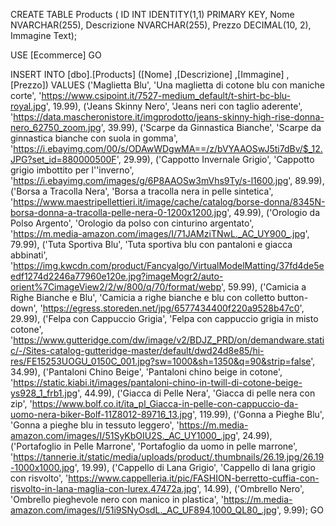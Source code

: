 CREATE TABLE Products ( ID INT IDENTITY(1,1) PRIMARY KEY, Nome NVARCHAR(255), Descrizione NVARCHAR(255), Prezzo DECIMAL(10, 2), Immagine Text);

USE [Ecommerce]
GO

INSERT INTO [dbo].[Products]
           ([Nome]
           ,[Descrizione]
           ,[Immagine]
           ,[Prezzo])
     VALUES
           ('Maglietta Blu', 'Una maglietta di cotone blu con maniche corte', 'https://www.csipoint.it/7527-medium_default/t-shirt-bc-blu-royal.jpg', 19.99),
           ('Jeans Skinny Nero', 'Jeans neri con taglio aderente', 'https://data.mascheronistore.it/imgprodotto/jeans-skinny-high-rise-donna-nero_62750_zoom.jpg', 39.99),
           ('Scarpe da Ginnastica Bianche', 'Scarpe da ginnastica bianche con suola in gomma', 'https://i.ebayimg.com/00/s/ODAwWDgwMA==/z/bVYAAOSwJ5ti7dBv/$_12.JPG?set_id=880000500F', 29.99),
           ('Cappotto Invernale Grigio', 'Cappotto grigio imbottito per l''inverno', 'https://i.ebayimg.com/images/g/6P8AAOSw3mVhs9Ty/s-l1600.jpg', 89.99),
           ('Borsa a Tracolla Nera', 'Borsa a tracolla nera in pelle sintetica', 'https://www.maestripellettieri.it/image/cache/catalog/borse-donna/8345N-borsa-donna-a-tracolla-pelle-nera-0-1200x1200.jpg', 49.99),
           ('Orologio da Polso Argento', 'Orologio da polso con cinturino argentato', 'https://m.media-amazon.com/images/I/71JAMziTNwL._AC_UY900_.jpg', 79.99),
           ('Tuta Sportiva Blu', 'Tuta sportiva blu con pantaloni e giacca abbinati', 'https://img.kwcdn.com/product/Fancyalgo/VirtualModelMatting/37fd4de5eedf1274d2246a77960e120e.jpg?imageMogr2/auto-orient%7CimageView2/2/w/800/q/70/format/webp', 59.99),
           ('Camicia a Righe Bianche e Blu', 'Camicia a righe bianche e blu con colletto button-down', 'https://egress.storeden.net/jpg/6577434400f220a9528b47c0', 29.99),
           ('Felpa con Cappuccio Grigia', 'Felpa con cappuccio grigia in misto cotone', 'https://www.gutteridge.com/dw/image/v2/BDJZ_PRD/on/demandware.static/-/Sites-catalog-gutteridge-master/default/dwd24d8e85/hi-res/FE15253UOGU_0150C_001.jpg?sw=1000&sh=1350&q=90&strip=false', 34.99),
           ('Pantaloni Chino Beige', 'Pantaloni chino beige in cotone', 'https://static.kiabi.it/images/pantaloni-chino-in-twill-di-cotone-beige-ys928_1_frb1.jpg', 44.99),
           ('Giacca di Pelle Nera', 'Giacca di pelle nera con zip', 'https://www.bolf.co.it/ita_pl_Giacca-in-pelle-con-cappuccio-da-uomo-nera-biker-Bolf-11Z8012-89716_13.jpg', 119.99),
           ('Gonna a Pieghe Blu', 'Gonna a pieghe blu in tessuto leggero', 'https://m.media-amazon.com/images/I/51SyKbOIU2S._AC_UY1000_.jpg', 24.99),
           ('Portafoglio in Pelle Marrone', 'Portafoglio da uomo in pelle marrone', 'https://tannerie.it/static/media/uploads/product/.thumbnails/26.19.jpg/26.19-1000x1000.jpg', 19.99),
           ('Cappello di Lana Grigio', 'Cappello di lana grigio con risvolto', 'https://www.cappelleria.it/pic/FASHION-berretto-cuffia-con-risvolto-in-lana-maglia-con-lurex.47472a.jpg', 14.99),
           ('Ombrello Nero', 'Ombrello pieghevole nero con manico in plastica', 'https://m.media-amazon.com/images/I/51i9SNyOsdL._AC_UF894,1000_QL80_.jpg', 9.99);
GO



